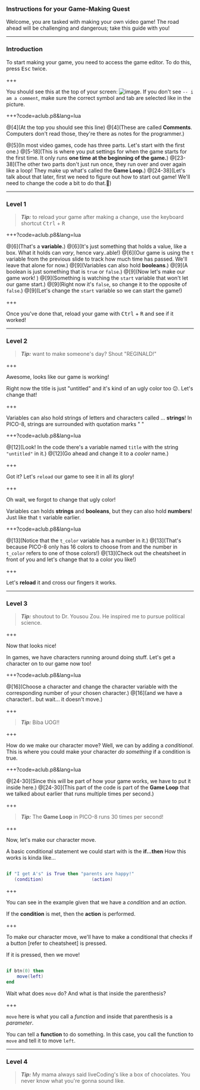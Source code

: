 ### Instructions for your Game-Making Quest

Welcome, you are tasked with making your own video game!
The road ahead will be challenging and dangerous; take this guide with you!

---

### Introduction


To start making your game, you need to access the game editor. To do this, press <kbd>Esc</kbd> twice. 

+++

You should see this at the top  of your screen: 
![image](https://cdn.discordapp.com/attachments/225825116888498176/375579230420860928/unknown.png). 
If you don't see `-- i am a comment`, make sure the correct symbol and tab are selected like in the picture.

+++?code=aclub.p8&lang=lua

@[4](At the top you should see this line)
@[4](These are called **Comments**. Computers don't read those, they're there as notes for the programmer.)

@[5](In most video games, code has three parts. Let's start with the first one.)
@[5-18](This is where you put settings for when the game starts for the first time. It only runs  **one time at the beginning of the game.**)
@[23-38](The other two parts don't just run once, they run over and over again like a loop! They make up what's called the **Game Loop.**)
@[24-38](Let's talk about that later, first we need to figure out how to start out game! We'll need to change the code a bit to do that.🙂)

---

### Level 1

> **_Tip:_** to reload your game after making a change, use the keyboard shortcut <kbd>Ctrl</kbd> + <kbd>R</kbd>

+++?code=aclub.p8&lang=lua

@[6](That's a **variable.**)
@[6](It's just something that holds a value, like a box. What it holds can _vary_, hence vary..able!)
@[6](Our game is using the `t` variable from the previous slide to track how much time has passed. We'll leave that alone for now.)
@[9](Variables can also hold **booleans**.)
@[9](A boolean is just something that is `true` or `false`.)
@[9](Now let's make our game work! )
@[9](Something is watching the `start` variable that won't let our game start.)
@[9](Right now it's `false`, so change it to the opposite of `false`.)
@[9](Let's change the `start` variable so we can start the game!)

+++

Once you've done that, reload your game with <kbd>Ctrl</kbd> + <kbd>R</kbd> and see if it worked!

---

### Level 2

> **_Tip:_** want to make someone's day? Shout "REGINALD!"

+++

Awesome, looks like our game is working!

Right now the title is just "untitled" and it's kind of an ugly color too 😕. Let's change that!

+++

Variables can also hold strings of letters and characters called ... **strings**! In PICO-8, strings are surrounded with quotation marks " " 

+++?code=aclub.p8&lang=lua

@[12](Look! In the code there's a variable named `title` with the string `"untitled"` in it.)
@[12](Go ahead and change it to a *cooler* name.)

+++

Got it? Let's `reload` our game to see it in all its glory!

+++

Oh wait, we forgot to change that ugly color!

Variables can holds **strings** and **booleans**, but they can also hold **numbers**! Just like that `t` variable earlier.

+++?code=aclub.p8&lang=lua

@[13](Notice that the `t_color` variable has a number in it.)
@[13](That's because PICO-8 only has 16 colors to choose from and the number in `t_color` refers to one of those colors!)
@[13](Check out the cheatsheet in front of you and let's change that to a color you like!)

+++

Let's **reload** it and cross our fingers it works. 

---

### Level 3

> **_Tip:_** shoutout to Dr. Yousou Zou. He inspired me to pursue political science.

+++

Now that looks nice!

In games, we have characters running around doing stuff. Let's get a character on to our game now too!

+++?code=aclub.p8&lang=lua

@[16](Choose a character and change the character variable with the corresponding number of your chosen character.)
@[16](and we have a character!.. but wait... it doesn't move.)

+++

> **_Tip:_** Biba UOG!!

+++

How do we make our character move? Well, we can by adding a *conditional*. This is where you could make your character *do something* if a condition is true.

+++?code=aclub.p8&lang=lua

@[24-30](Since this will be part of how your game works, we have to put it inside here.)
@[24-30](This part of the code is part of the **Game Loop** that we talked about earlier that runs multiple times per second.)

+++

> **_Tip:_** The **Game Loop** in PICO-8 runs 30 times per second!

+++

Now, let's make our character move.

A basic conditional statement we could start with is the **if...then** How this works is kinda like...

```lua

if "I get A's" is True then "parents are happy!"
   (condition)                  (action)

 ```

+++

You can see in the example given that we have a *condition* and an *action*. 

If the **condition** is met, then the **action** is performed. 

+++

 To make our character move, we'll have to make a conditional that checks if a button [refer to cheatsheet] is pressed.

 If it is pressed, then we move!

```lua

if btn(0) then
	move(left)
end
```

Wait what does `move` do? And what is that inside the parenthesis?

+++

`move` here is what you call a *function* and inside that parenthesis is a *parameter*. 

You can tell a **function** to do something. In this case, you call the function to `move` and tell it to move `left`.

---

### Level 4

> **_Tip:_** My mama always said liveCoding's like a box of chocolates. You never know what you're gonna sound like.
